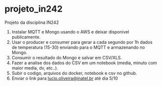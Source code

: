 # projeto_in242
Projeto da disciplina IN242

1. Instalar MQTT e Mongo usando o AWS e deixar disponivel publicamente.
2. Usar o producer e consumer para gerar a cada segundo por 1h dados de temperatura (15-30) enviando para o MQTT e armazenando no Mongo.
3. Consumir o resultado do Mongo e salvar em CSV/XLS.
4. Fazer a analise dos dados do CSV em um notebook (media, minuto com maior media, dv, etc..).
5. Subir o codigo, arquivos do docker, notebook e csv no github.
6. Enviar o link para lucio.oliveira@inatel.br até dia 5/10

